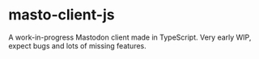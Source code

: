 # masto-client-js
A work-in-progress Mastodon client made in TypeScript. Very early WIP, expect bugs and lots of missing features.